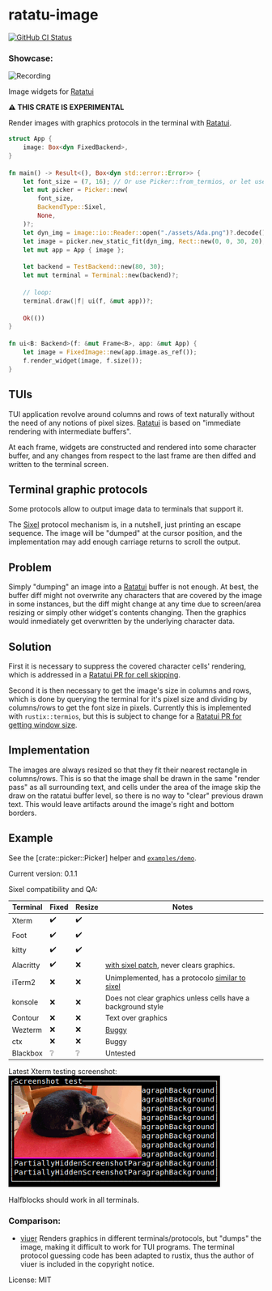 # ratatu-image

[![GitHub CI
Status](https://img.shields.io/github/actions/workflow/status/benjajaja/ratatu-image/ci.yaml?style=flat-square&logo=github)](https://github.com/benjajaja/ratatu-image/actions?query=workflow%3A)

### Showcase:

![Recording](./assets/Recording.gif)

Image widgets for [Ratatui]

**⚠️ THIS CRATE IS EXPERIMENTAL**

Render images with graphics protocols in the terminal with [Ratatui].

```rust
struct App {
    image: Box<dyn FixedBackend>,
}

fn main() -> Result<(), Box<dyn std::error::Error>> {
    let font_size = (7, 16); // Or use Picker::from_termios, or let user provide it.
    let mut picker = Picker::new(
        font_size,
        BackendType::Sixel,
        None,
    )?;
    let dyn_img = image::io::Reader::open("./assets/Ada.png")?.decode()?;
    let image = picker.new_static_fit(dyn_img, Rect::new(0, 0, 30, 20), Resize::Fit)?;
    let mut app = App { image };

    let backend = TestBackend::new(80, 30);
    let mut terminal = Terminal::new(backend)?;

    // loop:
    terminal.draw(|f| ui(f, &mut app))?;

    Ok(())
}

fn ui<B: Backend>(f: &mut Frame<B>, app: &mut App) {
    let image = FixedImage::new(app.image.as_ref());
    f.render_widget(image, f.size());
}
```

## TUIs
TUI application revolve around columns and rows of text naturally without the need of any
notions of pixel sizes. [Ratatui] is based on "immediate rendering with intermediate buffers".

At each frame, widgets are constructed and rendered into some character buffer, and any changes
from respect to the last frame are then diffed and written to the terminal screen.

## Terminal graphic protocols
Some protocols allow to output image data to terminals that support it.

The [Sixel] protocol mechanism is, in a nutshell, just printing an escape sequence.
The image will be "dumped" at the cursor position, and the implementation may add enough
carriage returns to scroll the output.

## Problem
Simply "dumping" an image into a [Ratatui] buffer is not enough. At best, the buffer diff might
not overwrite any characters that are covered by the image in some instances, but the diff
might change at any time due to screen/area resizing or simply other widget's contents
changing. Then the graphics would inmediately get overwritten by the underlying character data.

## Solution
First it is necessary to suppress the covered character cells' rendering, which is addressed in
a [Ratatui PR for cell skipping].

Second it is then necessary to get the image's size in columns and rows, which is done by
querying the terminal for it's pixel size and dividing by columns/rows to get the font size in
pixels. Currently this is implemented with `rustix::termios`, but this is subject to change for
a [Ratatui PR for getting window size].

## Implementation

The images are always resized so that they fit their nearest rectangle in columns/rows.
This is so that the image shall be drawn in the same "render pass" as all surrounding text, and
cells under the area of the image skip the draw on the ratatui buffer level, so there is no way
to "clear" previous drawn text. This would leave artifacts around the image's right and bottom
borders.

## Example

See the [crate::picker::Picker] helper and [`examples/demo`](./examples/demo/main.rs).

[Ratatui]: https://github.com/ratatui-org/ratatui
[Sixel]: https://en.wikipedia.org/wiki/Sixel
[Ratatui PR for cell skipping]: https://github.com/ratatui-org/ratatui/pull/215
[Ratatui PR for getting window size]: https://github.com/ratatui-org/ratatui/pull/276

Current version: 0.1.1

Sixel compatibility and QA:

Terminal   | Fixed | Resize | Notes
-----------|-------|--------|-------
Xterm      | ✔️     | ✔️      |
Foot       | ✔️     | ✔️      |
kitty      | ✔️     | ✔️      |
Alacritty  | ✔️     | ❌     | [with sixel patch](https://github.com/microo8/alacritty-sixel), never clears graphics.
iTerm2     | ❌    | ❌     | Unimplemented, has a protocolo [similar to sixel](https://iterm2.com/documentation-images.html)
konsole    | ❌    | ❌     | Does not clear graphics unless cells have a background style
Contour    | ❌    | ❌     | Text over graphics
Wezterm    | ❌    | ❌     | [Buggy](https://github.com/wez/wezterm/issues/217#issuecomment-1657075311)
ctx        | ❌    | ❌     | Buggy
Blackbox   | ❔    | ❔     | Untested

Latest Xterm testing screenshot:  
![Testing screenshot](./assets/test_screenshot.png)

Halfblocks should work in all terminals.

### Comparison:

* [viuer](https://crates.io/crates/viuer)
  Renders graphics in different terminals/protocols, but "dumps" the image, making it difficult to
  work for TUI programs.
  The terminal protocol guessing code has been adapted to rustix, thus the author of viuer is
  included in the copyright notice.

License: MIT
